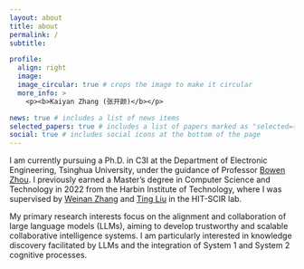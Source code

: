 ```yaml
---
layout: about
title: about
permalink: /
subtitle: 

profile:
  align: right
  image: 
  image_circular: true # crops the image to make it circular
  more_info: >
    <p><b>Kaiyan Zhang (张开颜)</b></p>

news: true # includes a list of news items
selected_papers: true # includes a list of papers marked as "selected={true}"
social: true # includes social icons at the bottom of the page
---
```


I am currently pursuing a Ph.D. in C3I at the Department of Electronic Engineering, Tsinghua University, under the guidance of Professor [Bowen Zhou](http://c3i.ee.tsinghua.edu.cn/author/%E5%91%A8%E4%BC%AF%E6%96%87/). I previously earned a Master’s degree in Computer Science and Technology in 2022 from the Harbin Institute of Technology, where I was supervised by [Weinan Zhang](http://ir.hit.edu.cn/~wnzhang/) and [Ting Liu](https://scholar.google.com/citations?user=zyMJ1V0AAAAJ&hl=en) in the HIT-SCIR lab.

My primary research interests focus on the alignment and collaboration of large language models (LLMs), aiming to develop trustworthy and scalable collaborative intelligence systems. I am particularly interested in knowledge discovery facilitated by LLMs and the integration of System 1 and System 2 cognitive processes.
